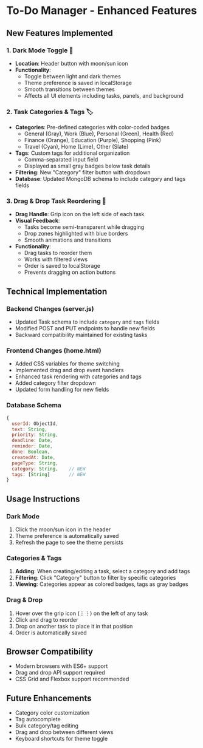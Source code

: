 # To-Do Manager - Enhanced Features

## New Features Implemented

### 1. Dark Mode Toggle 🌙
- **Location**: Header button with moon/sun icon
- **Functionality**: 
  - Toggle between light and dark themes
  - Theme preference is saved in localStorage
  - Smooth transitions between themes
  - Affects all UI elements including tasks, panels, and background

### 2. Task Categories & Tags 🏷️
- **Categories**: Pre-defined categories with color-coded badges
  - General (Gray), Work (Blue), Personal (Green), Health (Red)
  - Finance (Orange), Education (Purple), Shopping (Pink)
  - Travel (Cyan), Home (Lime), Other (Slate)
- **Tags**: Custom tags for additional organization
  - Comma-separated input field
  - Displayed as small gray badges below task details
- **Filtering**: New "Category" filter button with dropdown
- **Database**: Updated MongoDB schema to include category and tags fields

### 3. Drag & Drop Task Reordering 🔄
- **Drag Handle**: Grip icon on the left side of each task
- **Visual Feedback**: 
  - Tasks become semi-transparent while dragging
  - Drop zones highlighted with blue borders
  - Smooth animations and transitions
- **Functionality**:
  - Drag tasks to reorder them
  - Works with filtered views
  - Order is saved to localStorage
  - Prevents dragging on action buttons

## Technical Implementation

### Backend Changes (server.js)
- Updated Task schema to include `category` and `tags` fields
- Modified POST and PUT endpoints to handle new fields
- Backward compatibility maintained for existing tasks

### Frontend Changes (home.html)
- Added CSS variables for theme switching
- Implemented drag and drop event handlers
- Enhanced task rendering with categories and tags
- Added category filter dropdown
- Updated form handling for new fields

### Database Schema
```javascript
{
  userId: ObjectId,
  text: String,
  priority: String,
  deadline: Date,
  reminder: Date,
  done: Boolean,
  createdAt: Date,
  pageType: String,
  category: String,    // NEW
  tags: [String]       // NEW
}
```

## Usage Instructions

### Dark Mode
1. Click the moon/sun icon in the header
2. Theme preference is automatically saved
3. Refresh the page to see the theme persists

### Categories & Tags
1. **Adding**: When creating/editing a task, select a category and add tags
2. **Filtering**: Click "Category" button to filter by specific categories
3. **Viewing**: Categories appear as colored badges, tags as gray badges

### Drag & Drop
1. Hover over the grip icon (⋮⋮) on the left of any task
2. Click and drag to reorder
3. Drop on another task to place it in that position
4. Order is automatically saved

## Browser Compatibility
- Modern browsers with ES6+ support
- Drag and drop API support required
- CSS Grid and Flexbox support recommended

## Future Enhancements
- Category color customization
- Tag autocomplete
- Bulk category/tag editing
- Drag and drop between different views
- Keyboard shortcuts for theme toggle 